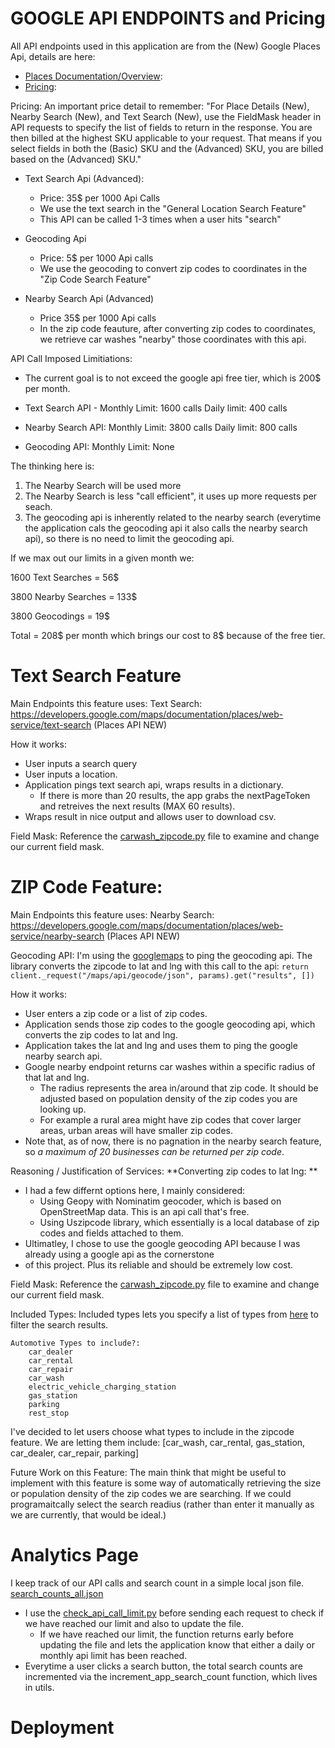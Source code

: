 # GOOGLE API ENDPOINTS and Pricing
 
All API endpoints used in this application are from the (New) Google Places Api, details are here: 
- [Places Documentation/Overview](https://developers.google.com/maps/documentation/places/web-service/op-overview): 
- [Pricing](https://mapsplatform.google.com/pricing/): 


Pricing: 
An important price detail to remember: 
  "For Place Details (New), Nearby Search (New), and Text Search (New), use the FieldMask header in API requests to specify the list of fields to return in the response. You are then billed at the highest SKU applicable to your request. That means if you select fields in both the (Basic) SKU and the (Advanced) SKU, you are billed based on the (Advanced) SKU."

- Text Search Api (Advanced): 
  - Price: 35$ per 1000 Api Calls
  - We use the text search in the "General Location Search Feature" 
  - This API can be called 1-3 times when a user hits "search"

- Geocoding Api 
  - Price: 5$ per 1000 Api calls 
  - We use the geocoding to convert zip codes to coordinates in the "Zip Code Search Feature" 

- Nearby Search Api (Advanced)
  - Price 35$ per 1000 Api calls
  - In the zip code feauture, after converting zip codes to coordinates, we retrieve car washes "nearby" those coordinates with this api.

API Call Imposed Limitiations: 

- The current goal is to not exceed the google api free tier, which is 200$ per month. 

- Text Search API - Monthly Limit: 1600 calls  Daily limit: 400 calls 
- Nearby Search API: Monthly Limit: 3800 calls  Daily limit: 800 calls
- Geocoding API: Monthly Limit: None 

The thinking here is:
1. The Nearby Search will be used more
2. The Nearby Search is less "call efficient", it uses up more requests per seach. 
3. The geocoding api is inherently related to the nearby search (everytime the application cals the geocoding api it also calls the nearby search api), so there is no need to limit the geocoding api. 

If we max out our limits in a given month we: 

1600 Text Searches = 56$

3800 Nearby Searches = 133$

3800 Geocodings = 19$

Total = 208$ per month which brings our cost to 8$ because of the free tier. 
  
# Text Search Feature

Main Endpoints this feature uses:
Text Search: 
https://developers.google.com/maps/documentation/places/web-service/text-search
(Places API NEW)

How it works:
- User inputs a search query
- User inputs a location.
- Application pings text search api, wraps results in a dictionary.
  - If there is more than 20 results, the app grabs the nextPageToken and retreives the next results (MAX 60 results).
- Wraps result in nice output and allows user to download csv. 

Field Mask: 
Reference the [carwash_zipcode.py](../backend/carwash_regional.py) file to examine and change our current field mask. 


# ZIP Code Feature: 

Main Endpoints this feature uses: 
Nearby Search: 
https://developers.google.com/maps/documentation/places/web-service/nearby-search
(Places API NEW)

Geocoding API: 
I'm using the [googlemaps](https://pypi.org/project/googlemaps/) to ping the geocoding api. 
The library converts the zipcode to lat and lng with this call to the api: 
`return client._request("/maps/api/geocode/json", params).get("results", [])`


How it works: 
- User enters a zip code or a list of zip codes. 
- Application sends those zip codes to the google geocoding api, which converts the zip codes to lat and lng. 
- Application takes the lat and lng and uses them to ping the google nearby search api.
- Google nearby endpoint returns car washes within a specific radius of that lat and lng. 
  - The radius represents the area in/around that zip code. It should be adjusted based on population density of the zip codes you are looking up. 
  - For example a rural area might have zip codes that cover larger areas, urban areas will have smaller zip codes. 
- Note that, as of now, there is no pagnation in the nearby search feature, so *a maximum of 20 businesses can be returned per zip code*.

Reasoning / Justification of Services: 
**Converting zip codes to lat lng: **
  - I had a few differnt options here, I mainly considered: 
    - Using Geopy with Nominatim geocoder, which is based on OpenStreetMap data. This is an api call that's free.
    - Using Uszipcode library, which essentially is a local database of zip codes and fields attached to them. 
  - Ultimatley, I chose to use the google geocoding API because I was already using a google api as the cornerstone 
  - of this project. Plus its reliable and should be extremely low cost. 

Field Mask: 
Reference the [carwash_zipcode.py](../backend/carwash_zipcode.py) file to examine and change our current field mask. 

Included Types:
    Included types lets you specify a list of types from [here](https://developers.google.com/maps/documentation/places/web-service/place-types#table-a) to filter the search results.

    Automotive Types to include?:
        car_dealer
        car_rental
        car_repair
        car_wash
        electric_vehicle_charging_station
        gas_station
        parking
        rest_stop

I've decided to let users choose what types to include in the zipcode feature. We are letting them include:
  [car_wash, car_rental, gas_station, car_dealer, car_repair, parking] 

Future Work on this Feature:
The main think that might be useful to implement with this feature is some way of automatically retrieving the size or population density of the zip codes we are searching. If we could programaitcally select the search readius (rather than enter it manually as we are currently, that would be ideal.)


# Analytics Page

I keep track of our API calls and search count in a simple local json file. [search_counts_all.json](../backend/search_counts_all.json)

- I use the [check_api_call_limit.py](../backend/check_api_call_limit.py) before sending each request to check if we have reached our limit and also to update the file. 
  - If we have reached our limit, the function returns early before updating the file and lets the application know that either a daily or monthly api limit has been reached. 
- Everytime a user clicks a search button, the total search counts are incremented via the increment_app_search_count function, which lives in utils. 

# Deployment




